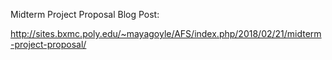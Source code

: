 Midterm Project Proposal Blog Post:

http://sites.bxmc.poly.edu/~mayagoyle/AFS/index.php/2018/02/21/midterm-project-proposal/
